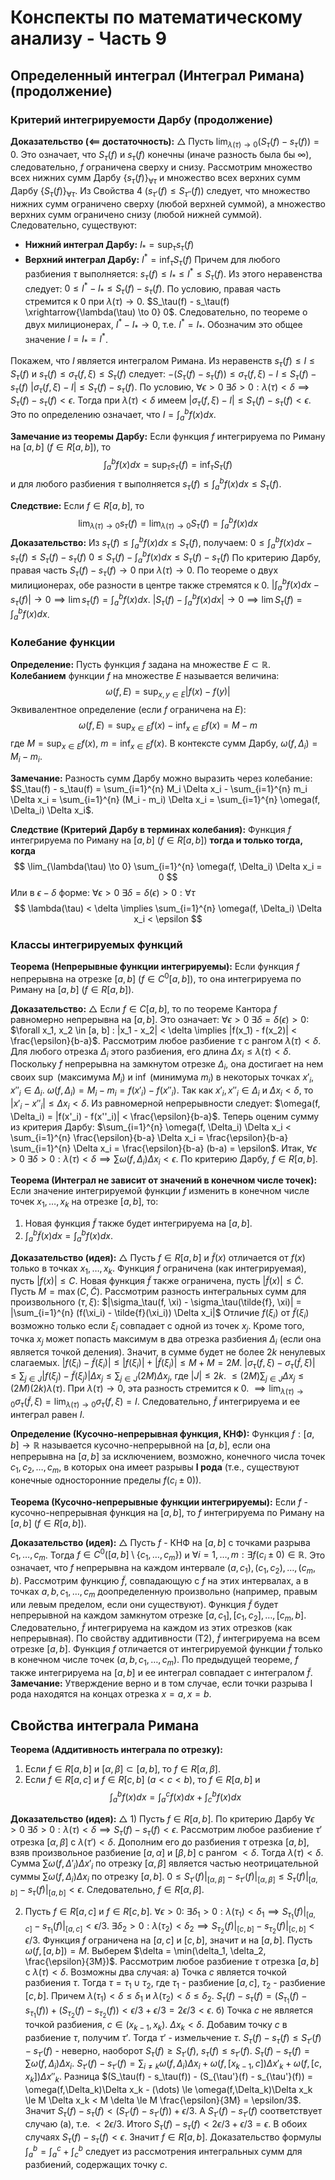 # Конспекты по математическому анализу - Часть 9

## Определенный интеграл (Интеграл Римана) (продолжение)

### Критерий интегрируемости Дарбу (продолжение)

**Доказательство ($\impliedby$ достаточность):**
$\triangle$ Пусть $\lim_{\lambda(\tau) \to 0} (S_\tau(f) - s_\tau(f)) = 0$.
Это означает, что $S_\tau(f)$ и $s_\tau(f)$ конечны (иначе разность была бы $\infty$), следовательно, $f$ ограничена сверху и снизу.
Рассмотрим множество всех нижних сумм Дарбу $\{s_\tau(f)\}_{\forall \tau}$ и множество всех верхних сумм Дарбу $\{S_\tau(f)\}_{\forall \tau}$.
Из Свойства 4 ($s_{\tau'}(f) \le S_{\tau''}(f)$) следует, что множество нижних сумм ограничено сверху (любой верхней суммой), а множество верхних сумм ограничено снизу (любой нижней суммой).
Следовательно, существуют:
*   **Нижний интеграл Дарбу:** $I_* = \sup_{\tau} s_\tau(f)$
*   **Верхний интеграл Дарбу:** $I^* = \inf_{\tau} S_\tau(f)$
Причем для любого разбиения $\tau$ выполняется:
$s_\tau(f) \le I_* \le I^* \le S_\tau(f)$.
Из этого неравенства следует:
$0 \le I^* - I_* \le S_\tau(f) - s_\tau(f)$.
По условию, правая часть стремится к 0 при $\lambda(\tau) \to 0$.
$S_\tau(f) - s_\tau(f) \xrightarrow{\lambda(\tau) \to 0} 0$.
Следовательно, по теореме о двух милиционерах, $I^* - I_* \to 0$, т.е. $I^* = I_*$.
Обозначим это общее значение $I = I_* = I^*$.

Покажем, что $I$ является интегралом Римана.
Из неравенств $s_\tau(f) \le I \le S_\tau(f)$ и $s_\tau(f) \le \sigma_\tau(f, \xi) \le S_\tau(f)$ следует:
$- (S_\tau(f) - s_\tau(f)) \le \sigma_\tau(f, \xi) - I \le S_\tau(f) - s_\tau(f)$
$|\sigma_\tau(f, \xi) - I| \le S_\tau(f) - s_\tau(f)$.
По условию, $\forall \epsilon > 0 \ \exists \delta > 0 : \lambda(\tau) < \delta \implies S_\tau(f) - s_\tau(f) < \epsilon$.
Тогда при $\lambda(\tau) < \delta$ имеем $|\sigma_\tau(f, \xi) - I| \le S_\tau(f) - s_\tau(f) < \epsilon$.
Это по определению означает, что $I = \int_a^b f(x) dx$.

**Замечание из теоремы Дарбу:**
Если функция $f$ интегрируема по Риману на $[a,b]$ (${f \in R[a,b]}$), то
$$ \int_a^b f(x) dx = \sup_{\tau} s_\tau(f) = \inf_{\tau} S_\tau(f) $$
и для любого разбиения $\tau$ выполняется $s_\tau(f) \le \int_a^b f(x) dx \le S_\tau(f)$.

**Следствие:** Если $f \in R[a, b]$, то
$$ \lim_{\lambda(\tau) \to 0} s_\tau(f) = \lim_{\lambda(\tau) \to 0} S_\tau(f) = \int_a^b f(x) dx $$
**Доказательство:**
Из $s_\tau(f) \le \int_a^b f(x) dx \le S_\tau(f)$, получаем:
$0 \le \int_a^b f(x) dx - s_\tau(f) \le S_\tau(f) - s_\tau(f)$
$0 \le S_\tau(f) - \int_a^b f(x) dx \le S_\tau(f) - s_\tau(f)$
По критерию Дарбу, правая часть $S_\tau(f) - s_\tau(f) \to 0$ при $\lambda(\tau) \to 0$.
По теореме о двух милиционерах, обе разности в центре также стремятся к 0.
$|\int_a^b f(x) dx - s_\tau(f)| \to 0 \implies \lim s_\tau(f) = \int_a^b f(x) dx$.
$|S_\tau(f) - \int_a^b f(x) dx| \to 0 \implies \lim S_\tau(f) = \int_a^b f(x) dx$.

### Колебание функции


**Определение:** Пусть функция $f$ задана на множестве $E \subset \mathbb{R}$. **Колебанием** функции $f$ на множестве $E$ называется величина:
$$ \omega(f, E) = \sup_{x, y \in E} |f(x) - f(y)| $$
Эквивалентное определение (если $f$ ограничена на $E$):
$$ \omega(f, E) = \sup_{x \in E} f(x) - \inf_{x \in E} f(x) = M - m $$
где $M = \sup_{x \in E} f(x)$, $m = \inf_{x \in E} f(x)$.
В контексте сумм Дарбу, $\omega(f, \Delta_i) = M_i - m_i$.

**Замечание:** Разность сумм Дарбу можно выразить через колебание:
$S_\tau(f) - s_\tau(f) = \sum_{i=1}^{n} M_i \Delta x_i - \sum_{i=1}^{n} m_i \Delta x_i = \sum_{i=1}^{n} (M_i - m_i) \Delta x_i = \sum_{i=1}^{n} \omega(f, \Delta_i) \Delta x_i$.

**Следствие (Критерий Дарбу в терминах колебания):**
Функция $f$ интегрируема по Риману на $[a, b]$ ($f \in R[a, b]$) **тогда и только тогда, когда**
$$ \lim_{\lambda(\tau) \to 0} \sum_{i=1}^{n} \omega(f, \Delta_i) \Delta x_i = 0 $$
Или в $\epsilon-\delta$ форме:
$\forall \epsilon > 0 \ \exists \delta = \delta(\epsilon)> 0 : \forall \tau$
$$ \lambda(\tau) < \delta \implies \sum_{i=1}^{n} \omega(f, \Delta_i) \Delta x_i < \epsilon $$


### Классы интегрируемых функций

**Теорема (Непрерывные функции интегрируемы):**
Если функция $f$ непрерывна на отрезке $[a, b]$ ($f \in C^0[a, b]$), то она интегрируема по Риману на $[a, b]$ ($f \in R[a, b]$).

**Доказательство:**
$\triangle$ Если $f \in C[a, b]$, то по теореме Кантора $f$ равномерно непрерывна на $[a, b]$.
Это означает: $\forall \epsilon > 0 \ \exists \delta = \delta(\epsilon) > 0 :$
$\forall x_1, x_2 \in [a, b] : |x_1 - x_2| < \delta \implies |f(x_1) - f(x_2)| < \frac{\epsilon}{b-a}$.
Рассмотрим любое разбиение $\tau$ с рангом $\lambda(\tau) < \delta$.
Для любого отрезка $\Delta_i$ этого разбиения, его длина $\Delta x_i \le \lambda(\tau) < \delta$.
Поскольку $f$ непрерывна на замкнутом отрезке $\Delta_i$, она достигает на нем своих $\sup$ (максимума $M_i$) и $\inf$ (минимума $m_i$) в некоторых точках $x'_i, x''_i \in \Delta_i$.
$\omega(f, \Delta_i) = M_i - m_i = f(x'_i) - f(x''_i)$.
Так как $x'_i, x''_i \in \Delta_i$ и $\Delta x_i < \delta$, то $|x'_i - x''_i| \le \Delta x_i < \delta$.
Из равномерной непрерывности следует:
$\omega(f, \Delta_i) = |f(x'_i) - f(x''_i)| < \frac{\epsilon}{b-a}$.
Теперь оценим сумму из критерия Дарбу:
$\sum_{i=1}^{n} \omega(f, \Delta_i) \Delta x_i < \sum_{i=1}^{n} \frac{\epsilon}{b-a} \Delta x_i = \frac{\epsilon}{b-a} \sum_{i=1}^{n} \Delta x_i = \frac{\epsilon}{b-a} (b-a) = \epsilon$.
Итак, $\forall \epsilon > 0 \ \exists \delta > 0 : \lambda(\tau) < \delta \implies \sum \omega(f, \Delta_i) \Delta x_i < \epsilon$.
По критерию Дарбу, $f \in R[a, b]$.

**Теорема (Интеграл не зависит от значений в конечном числе точек):**
Если значение интегрируемой функции $f$ изменить в конечном числе точек $x_1, \dots, x_k$ на отрезке $[a, b]$, то:
1.  Новая функция $\tilde{f}$ также будет интегрируема на $[a, b]$.
2.  $\int_a^b \tilde{f}(x) dx = \int_a^b f(x) dx$.

**Доказательство (идея):**
$\triangle$ Пусть $f \in R[a, b]$ и $\tilde{f}(x)$ отличается от $f(x)$ только в точках $x_1, \dots, x_k$.
Функция $f$ ограничена (как интегрируемая), пусть $|f(x)| \le C$.
Новая функция $\tilde{f}$ также ограничена, пусть $|\tilde{f}(x)| \le \tilde{C}$.
Пусть $M = \max(C, \tilde{C})$.
Рассмотрим разность интегральных сумм для произвольного $(\tau, \xi)$:
$|\sigma_\tau(f, \xi) - \sigma_\tau(\tilde{f}, \xi)| = |\sum_{i=1}^{n} (f(\xi_i) - \tilde{f}(\xi_i)) \Delta x_i|$
Отличие $f(\xi_i)$ от $\tilde{f}(\xi_i)$ возможно только если $\xi_i$ совпадает с одной из точек $x_j$. Кроме того, точка $x_j$ может попасть максимум в два отрезка разбиения $\Delta_i$ (если она является точкой деления).
Значит, в сумме будет не более $2k$ ненулевых слагаемых.
$|f(\xi_i) - \tilde{f}(\xi_i)| \le |f(\xi_i)| + |\tilde{f}(\xi_i)| \le M + M = 2M$.
$|\sigma_\tau(f, \xi) - \sigma_\tau(\tilde{f}, \xi)| \le \sum_{j \in J} |f(\xi_j) - \tilde{f}(\xi_j)| \Delta x_j \le \sum_{j \in J} (2M) \Delta x_j$, где $|J| \le 2k$.
$\le (2M) \sum_{j \in J} \Delta x_j \le (2M) (2k) \lambda(\tau)$.
При $\lambda(\tau) \to 0$, эта разность стремится к 0.
$\implies \lim_{\lambda(\tau) \to 0} \sigma_\tau(\tilde{f}, \xi) = \lim_{\lambda(\tau) \to 0} \sigma_\tau(f, \xi) = I$.
Следовательно, $\tilde{f}$ интегрируема и ее интеграл равен $I$.


**Определение (Кусочно-непрерывная функция, КНФ):**
Функция $f: [a, b] \to \mathbb{R}$ называется кусочно-непрерывной на $[a, b]$, если она непрерывна на $[a, b]$ за исключением, возможно, конечного числа точек $c_1, c_2, \dots, c_m$, в которых она имеет разрывы **I рода** (т.е., существуют конечные односторонние пределы $f(c_i \pm 0)$).

**Теорема (Кусочно-непрерывные функции интегрируемы):**
Если $f$ - кусочно-непрерывная функция на $[a, b]$, то $f$ интегрируема по Риману на $[a, b]$ ($f \in R[a, b]$).

**Доказательство (идея):**
$\triangle$ Пусть $f$ - КНФ на $[a, b]$ с точками разрыва $c_1, \dots, c_m$.
Тогда $f \in C^0([a, b] \setminus \{c_1, \dots, c_m\})$ и $\forall i=1,\dots,m : \exists f(c_i \pm 0) \in \mathbb{R}$.
Это означает, что $f$ непрерывна на каждом интервале $(a, c_1), (c_1, c_2), \dots, (c_m, b)$.
Рассмотрим функцию $\tilde{f}$, совпадающую с $f$ на этих интервалах, а в точках $a, b, c_1, \dots, c_m$ доопределенную произвольно (например, правым или левым пределом, если они существуют).
Функция $\tilde{f}$ будет непрерывной на каждом замкнутом отрезке $[a, c_1], [c_1, c_2], \dots, [c_m, b]$.
Следовательно, $\tilde{f}$ интегрируема на каждом из этих отрезков (как непрерывная).
По свойству аддитивности (Т2), $\tilde{f}$ интегрируема на всем отрезке $[a, b]$.
Функция $f$ отличается от интегрируемой функции $\tilde{f}$ только в конечном числе точек ($a, b, c_1, \dots, c_m$).
По предыдущей теореме, $f$ также интегрируема на $[a, b]$ и ее интеграл совпадает с интегралом $\tilde{f}$.
**Замечание:** Утверждение верно и в том случае, если точки разрыва I рода находятся на концах отрезка $x=a, x=b$.


## Свойства интеграла Римана

**Теорема (Аддитивность интеграла по отрезку):**
1.  Если $f \in R[a, b]$ и $[\alpha, \beta] \subset [a, b]$, то $f \in R[\alpha, \beta]$.
2.  Если $f \in R[a, c]$ и $f \in R[c, b]$ ($a < c < b$), то $f \in R[a, b]$ и
    $$ \int_a^b f(x) dx = \int_a^c f(x) dx + \int_c^b f(x) dx $$

**Доказательство (идея):**
$\triangle$ 1) Пусть $f \in R[a, b]$. По критерию Дарбу $\forall \epsilon > 0 \ \exists \delta > 0 : \lambda(\tau) < \delta \implies S_\tau(f) - s_\tau(f) < \epsilon$.
Рассмотрим любое разбиение $\tau'$ отрезка $[\alpha, \beta]$ с $\lambda(\tau') < \delta$. Дополним его до разбиения $\tau$ отрезка $[a, b]$, взяв произвольное разбиение $[a, \alpha]$ и $[\beta, b]$ с рангом $<\delta$. Тогда $\lambda(\tau) < \delta$.
Сумма $\sum \omega(f, \Delta'_i) \Delta x'_i$ по отрезку $[\alpha, \beta]$ является частью неотрицательной суммы $\sum \omega(f, \Delta_i) \Delta x_i$ по отрезку $[a, b]$.
$0 \le S_{\tau'}(f)|_{[\alpha,\beta]} - s_{\tau'}(f)|_{[\alpha,\beta]} \le S_\tau(f)|_{[a,b]} - s_\tau(f)|_{[a,b]} < \epsilon$.
Следовательно, $f \in R[\alpha, \beta]$.

2) Пусть $f \in R[a, c]$ и $f \in R[c, b]$.
$\forall \epsilon > 0$:
$\exists \delta_1 > 0 : \lambda(\tau_1) < \delta_1 \implies S_{\tau_1}(f)|_{[a,c]} - s_{\tau_1}(f)|_{[a,c]} < \epsilon/3$.
$\exists \delta_2 > 0 : \lambda(\tau_2) < \delta_2 \implies S_{\tau_2}(f)|_{[c,b]} - s_{\tau_2}(f)|_{[c,b]} < \epsilon/3$.
Функция $f$ ограничена на $[a,c]$ и $[c,b]$, значит и на $[a,b]$. Пусть $\omega(f, [a,b]) = M$.
Выберем $\delta = \min(\delta_1, \delta_2, \frac{\epsilon}{3M})$.
Рассмотрим любое разбиение $\tau$ отрезка $[a, b]$ с $\lambda(\tau) < \delta$.
Возможны два случая:
   а) Точка $c$ является точкой разбиения $\tau$. Тогда $\tau = \tau_1 \cup \tau_2$, где $\tau_1$ - разбиение $[a,c]$, $\tau_2$ - разбиение $[c,b]$. Причем $\lambda(\tau_1) < \delta \le \delta_1$ и $\lambda(\tau_2) < \delta \le \delta_2$.
      $S_\tau(f) - s_\tau(f) = (S_{\tau_1}(f) - s_{\tau_1}(f)) + (S_{\tau_2}(f) - s_{\tau_2}(f)) < \epsilon/3 + \epsilon/3 = 2\epsilon/3 < \epsilon$.
   б) Точка $c$ не является точкой разбиения, $c \in (x_{k-1}, x_k)$. $\Delta x_k < \delta$.
      Добавим точку $c$ в разбиение $\tau$, получим $\tau'$. Тогда $\tau'$ - измельчение $\tau$.
      $S_\tau(f) - s_\tau(f) \le S_{\tau'}(f) - s_{\tau'}(f)$ - неверно, наоборот $S_\tau(f) \ge S_{\tau'}(f)$, $s_\tau(f) \le s_{\tau'}(f)$.
      $S_\tau(f) - s_\tau(f) = \sum \omega(f, \Delta_i) \Delta x_i$.
      $S_{\tau'}(f) - s_{\tau'}(f) = \sum_{i \neq k} \omega(f, \Delta_i) \Delta x_i + \omega(f, [x_{k-1},c])\Delta x'_k + \omega(f, [c,x_k])\Delta x''_k$.
      Разница $(S_\tau(f) - s_\tau(f)) - (S_{\tau'}(f) - s_{\tau'}(f)) = \omega(f,\Delta_k)\Delta x_k - (\dots) \le \omega(f,\Delta_k)\Delta x_k \le M \Delta x_k < M \delta \le M \frac{\epsilon}{3M} = \epsilon/3$.
      Значит $S_\tau(f) - s_\tau(f) < (S_{\tau'}(f) - s_{\tau'}(f)) + \epsilon/3$.
      А $S_{\tau'}(f) - s_{\tau'}(f)$ соответствует случаю (а), т.е. $< 2\epsilon/3$.
      Итого $S_\tau(f) - s_\tau(f) < 2\epsilon/3 + \epsilon/3 = \epsilon$.
В обоих случаях $S_\tau(f) - s_\tau(f) < \epsilon$. Значит $f \in R[a, b]$.
Доказательство формулы $\int_a^b = \int_a^c + \int_c^b$ следует из рассмотрения интегральных сумм для разбиений, содержащих точку $c$.
